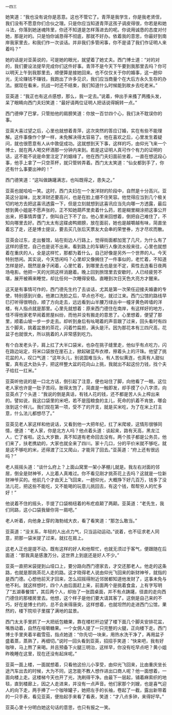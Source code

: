     一四三 

   她笑道：“我也没有说你是恶意。这也不管它了。青萍是我学生，你是我老贤侄，我们没有不愿意你们合伙之理。只是你应当知道青萍这孩子调皮得很，你若是和她斗法，你落到她迷魂阵里，你还不知道是怎样落进去的呢。你说用诚恳的态度对付她，那是对的。只是怕你诚恳得不彻底，那就不好办。依着我的意思，你最好到南岸我家里去，和我们作一次谈话。并非我们多管闲事，你不是请了我们作证明人来着吗？”

   她的话是对亚英说的，可是她的眼光，就望着了她丈夫。西门博士道：“对的对的，我们要设法提早完成你们这件好事。青萍不是今天下午要到我那里去吗？你可以明天上午到我那里去，顺便算是接她回来。也不仅仅关于你的婚事，这一趟仰光，无论赚钱不赚钱，我跑出了许多见识，我们应当商量个在大后方永久生存的办法。据现在看来，抗战一时还不结束，我们知道什么时候能到故乡去吃老米。”

   亚英道：“我正也有这点感想，那么，我一定去。”说着，伸出手来搔了两搔头发，呆了眼睛向西门夫妇笑道：“最好请两位证明人把话说得婉转一点。”

   西门德伸了巴掌，只管拍他的肩膀笑道：你放一百廿四个心，我们决不耽误你的事。

   亚英大喜过望之后，心里也就想着青萍，这次突然的答应订婚，实在有些不能理解。这件事像作个梦一样，未免解决得太容易了。他在喜欢之后，心里发生着疑问，就也很愿意有人从中敦促成功。这就想到天下事，这样的巧，由仰光飞来一个博士，就在两人喝交杯酒那一分钟内来到。若是这证明人真可作个有力的证明的话，这不能不说是命里注定了的姻缘了。他在西门夫妇面前坐着，一直在想这段心事，他手上拿了一只空茶杯，就只管转弄着。西门太太笑道：“仙女都到手了，你还有什么事要出神的！”

   西门德笑道：“这叫做踌躇满志，也叫既得之，患失之。”

   亚英也就哈哈一笑。这时，西门夫妇在一个发洋财的阶段中，自然是十分高兴。亚英这分滋味，比发洋财还要高兴，也是在脸上绷不住笑容。他觉得应当到几个极关切的地方去把这喜讯透露一下，但是立刻就想到这喜讯应当先向哪一方透露，最后想到黄小姐是不愿声张的，正不知她葫芦里卖着什么药，若是糊里糊涂把这事公开出来，把事情弄僵了，倒叫自己下不了台。他心里来回想着，倒把自己难住了，不知向哪里去好。西门太太有这碟卤鸭翅膀，放在面前，她也是越嚼越有味，简直坐着忘了走，还是博士提议，要去买几张后天票友大会串的荣誉券，方才尽欢而散。

   亚英会过东，走出餐馆，站在街边人行路上，觉得街面都加宽了几尺，为什么有了这样的感觉，自己也是说不出来。看到路上的车辆行人像流水般来往，心里也就想着在重庆的人，全是这样忙，那都为着什么，自己好像是另外一个世界的人。今天特别悠闲。其实说，今天悠闲吗？心里却又像搁住了一件事似的，老忙着，不知道怎样是好。既然是身子闲着，心里忙着，到哪里去也是坐不定，索性去连看日夜两场电影。他把一天的光阴这样消磨着。晚上回到旅馆里去安歇时，人已经疲劳不堪，展开被褥来睡觉，却比任何一次睡得安稳。直睡到次日天色大亮方才醒来。

   这天是有事情可作的，西门德先生约了去谈话，尤其是第一次荣任迎接夫婚妻的专使，特别感到兴奋。他漱口洗脸之后，早点也不吃，就过江来。西门公馆的路线早巳打听得很明白，顺了方向走去，远远看到山半腰万绿丛中一幢牙黄色砖墙的洋楼，有人指点就是那里。心里先就想着：原来西门德住在南岸，有这样好的地方，怪不得他家老早闹着房屋纠纷，而他并没有搬走的意思了。心里想着，便望了那里，顺着山坡一步一步走去。却听到身后有吆喝着的声音跟了过来，回头看时有四五个脚夫，挑着盆景的茶花，闪着竹扁担，满头是汗。因为那花本有三四尺高，花盆子也就很大，所以挑着的人非常感到吃力。

   有个白发老头子，肩上扛了大半口袋米，也杂在挑子缝里走，他似乎有点吃力，闪在路边站定，将米口袋放在崖石上，掀起破蓝布衣襟，擦着头上的汗珠。他望了挑花盆的人，叹口气道：“这年头儿，别说国难当头，有人苦似黄连，也真有人甜似蜜，真有这大劲头子，把这样整大盆的花向山上挑，我就出不起这份力钱，找个夫子给扛一扛米。”

   亚英听他说的是一口北方话，倒引起了注意，便也站住了脚，向他看了一眼。这位老人家也许是一肚子苦闷，胀得太饱了，简直是一触即发，却手摸了小八字须，向亚英点了个头道：“我说的倒是真话，有钱人花的钱，还不都是苦人头上榨出来的。譬如说，我这口袋里的米吧，若不是囤粮食的主儿，死命的扒着不肯放，哪会涨到这个样儿。我们现在第一项，受不了的开支，就是买米吃，为了在米上打主意，什么法儿都想尽了。”

   亚英见老人家这样和他说话，又看到他一大把年纪，扛了米爬坡，这情形很够同情，便道：“老人家，你是北方人吗？他点着头道：谈起来，路有天高，黑龙江人，亡了省啦。这么大岁数，真不知道有老命回去没有。两个孩子都是公务员，他们来了，扶老携幼的，大家也就全来了四川。家十几口，分的平价米就不够吃，就是这不够吃的米，还得渡了江又爬山，才能背了回去。”亚英道：“府上还有很远吗？”

   老人摇摇头道：“谈什么府上？上面山窝里一架小茅棚儿就是。我左右对面的邻居，倒全是财神爷，人比着人真难过。你不看见刚才挑茶花上去吗？这就是一位新财神爷买的。他前几个才由天上飞回来，一趟仰光，大概挣下好几百万，钱多了没法儿花，把这些不能吃，又不能喝的玩意儿挑回去，有这个钱，帮帮穷人的忙多好！”

   他说着不住的摇头，手提了口袋梢纽着的布疙疸颠了两颠。亚英道：“老先生，我们同路，这小口袋我替你背一肩吧。”

   老人听着，向他身上穿的海勃绒大衣，看了看笑道：“那怎么敢当。”

   亚英道：“没关系，年轻的人出点力气，只当运动运动。”说着，也不征求老人同意，把那一袋米提了过来，就扛在肩上。

   这老人正也是提不动，既有这样的好人和他帮忙，也就无须过于客气，便跟随在后面道：“那我真是感激万分。这世界上到底还是好人不少。”

   亚英一直把米袋提到山垭口上，要分路向西门德家去，才交还那老人。他走的这条路，也就是那挑茶花人走的路。这才晓得老人说由仰光飞回来的新财神爷，就指的是西门德。心想他前天才回来，怎么招摇得附近邻居都知道他发财了，这事未免与他不利。就这样想时，四个人由后面赶上来，前面两个是挑着食盒，上有字写明了“五湖春餐馆”，其后两个人，却抬了一张圆桌面，并不有点踌躇，径直的走向西门德住的那楼房里去。他想，这个样子是他们要大请其客了。这倒是自己来的不巧，好在是博士约的，总不会来得唐突，这样想着，也就坦然的走进西门公馆，果然的，楼下院坝子里摆了满地的盆景。

   西门太太手里抓了一大把纸包糖果，靠在楼栏杆边望了楼下面几个脚夫安排花盆，嘴唇动着，自然在咀嚼糖果。一个女佣人提了一只完整的火腿，正向楼下走。西门博士手里夹着半截雪茄，指点她道：“你先切一块来，用热水洗干净了，再用盆子盛着蒸，蒸熟了，再细切。”说时一回头看到亚英，招招手笑道：“快来吧，我有好咖啡，马上熬了来喝。并且预备下火腿三明治，这样早，你没有吃早点吧？黄小姐昨晚睡在这里，现在还没有起床呢。”

   亚英一面上楼，一面就想着，只看他这份儿小享受，由仰光飞回来，比由重庆坐长途汽车出去的时候，大为不同，这怎能不教人想作进出口商人呢？他一面想着，一面向楼上走。这楼梯今天也开了光，洗刷得干净。由最下一层起，铺着麻索织的地毯，直到楼廊上，因之人走进来，并没有一点声音。他们家那个刘嫂，也是喜气迎人的向下走，两手捧了一个咖啡罐子，她把左手的长袖，卷起了一截，露出新带着的一只手表，看见亚英，便抬起手来看了看表，笑道：“才八点多钟，来得好早。”

   亚英心里十分明白她这句话的意思，也只有报之一笑。

